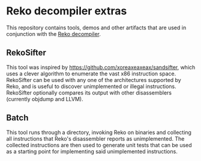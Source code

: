 # Reko decompiler extras

This repository contains tools, demos and other artifacts that are used in 
conjunction with the [Reko decompiler](https://github.com/uxmal/reko/).

## RekoSifter
This tool was inspired by https://github.com/xoreaxeaxeax/sandsifter, which uses a clever algorithm to enumerate the vast x86 instruction space. RekoSifter can be used with any one of the architectures supported by Reko, and is useful to discover unimplemented or illegal instructions. RekoSifter optionally compares its output with other disassemblers (currently objdump and LLVM).

## Batch
This tool runs through a directory, invoking Reko on binaries and collecting all instructions that Reko's disassembler reports as unimplemented. The collected instructions are then used to generate unit tests that can be used as a starting point for implementing said unimplemented instructions.
